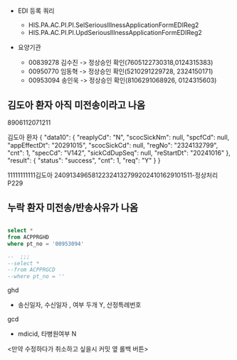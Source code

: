 




##

- EDI 등록 쿼리
    - HIS.PA.AC.PI.PI.SelSeriousIllnessApplicationFormEDIReg2
    - HIS.PA.AC.PI.PI.UpdSeriousIllnessApplicationFormEDIReg2

- 요양기관
    - 00839278 김수진 -> 정상승인 확인(7605122730318,0124315383)
    - 00950770 임동혁 -> 정상승인 확인(5210291229728, 2324150171)
    - 00953094 송인욱 -> 정상승인 확인(8106291068926, 0124315603)



## 김도아 환자 아직 미전송이라고 나옴
8906112071211

김도아 환자
    {
    "data10": {
        "reaplyCd": "N",
        "scocSickNm": null,
        "spcfCd": null,
        "appEffectDt": "20291015",
        "scocSickCd": null,
        "regNo": "2324132799",
        "cnt": 1,
        "specCd": "V142",
        "sickCdDupSeq": null,
        "reStartDt": "20241016"
    },
    "result": {
        "status": "success",
        "cnt": 1,
        "req": "Y"
    }
}



11111111111김도아              240913496581223241327992024101629101511-정상처리                                                                                         P229 


## 누락 환자 미전송/반송사유가 나옴

```sql

select *
from ACPPRGHD
where pt_no = '00953094'

--  ;;;
--select *
--from ACPPRGCD
--where pt_no = ''
```


ghd 
- 송신일자, 수신일자 , 여부 두개 Y, 산정특례번호

gcd
- mdicid, 타병원여부 N


<만약 수정하다가 취소하고 싶을시 커밋 옆 롤백 버튼>



